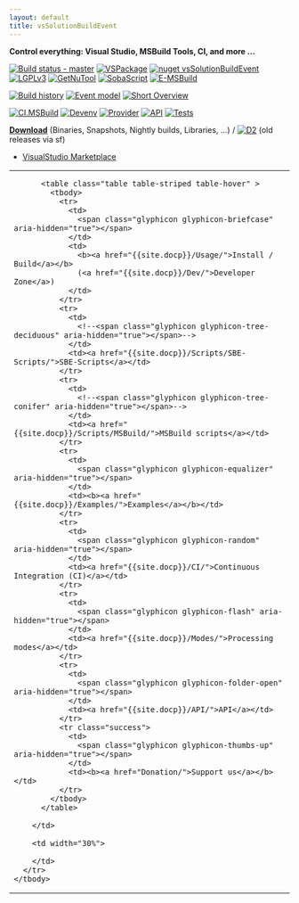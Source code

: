 ```yaml
---
layout: default
title: vsSolutionBuildEvent
---
```


**Control everything: Visual Studio, MSBuild Tools, CI, and more …**

[![Build status - master](https://ci.appveyor.com/api/projects/status/l38xn0j2c5an28e1/branch/master?svg=true)](https://ci.appveyor.com/project/3Fs/vssolutionbuildevent/branch/master)
[![VSPackage](https://vssbe.r-eg.net/etc/badges/VSPackage.svg)](https://vssbe.r-eg.net/Changelist/#vsix)
[![nuget vsSolutionBuildEvent](https://img.shields.io/nuget/v/vsSolutionBuildEvent.svg)](https://www.nuget.org/packages/vsSolutionBuildEvent/)
[![LGPLv3](https://vssbe.r-eg.net/etc/badges/License.svg)](https://vssbe.r-eg.net/License/)
[![GetNuTool](https://img.shields.io/badge/🧩-GetNuTool-93C10B.svg)](https://github.com/3F/GetNuTool)
[![SobaScript](https://img.shields.io/badge/🧩-SobaScript-8E5733.svg)](https://github.com/3F/SobaScript)
[![E-MSBuild](https://img.shields.io/badge/🧩-E--MSBuild-C8597A.svg)](https://github.com/3F/E-MSBuild)

[![Build history](https://buildstats.info/appveyor/chart/3Fs/vssolutionbuildevent?buildCount=20&showStats=true)](https://ci.appveyor.com/project/3Fs/vssolutionbuildevent/history)
[![Event model](https://vssbe.r-eg.net/doc/Resources/events_model_small.png)]()
[![Short Overview](https://vssbe.r-eg.net/doc/Resources/examples/overview-youtube.png)](https://youtu.be/FX5GiMX0ulI) 

[![CI.MSBuild](https://vssbe.r-eg.net/etc/badges/CI.MSBuild.svg)](https://vssbe.r-eg.net/Changelist/#cim)
[![Devenv](https://vssbe.r-eg.net/etc/badges/Devenv.svg)](https://vssbe.r-eg.net/Changelist/#devenv)
[![Provider](https://vssbe.r-eg.net/etc/badges/Provider.svg)](https://vssbe.r-eg.net/Changelist/#provider)
[![API](https://vssbe.r-eg.net/etc/badges/API.svg)](https://vssbe.r-eg.net/Changelist/#api)
[![Tests](https://img.shields.io/appveyor/tests/3Fs/vssolutionbuildevent/master.svg)](https://ci.appveyor.com/project/3Fs/vssolutionbuildevent/build/tests)

**[Download](/Downloads/)** (Binaries, Snapshots, Nightly builds, Libraries, ...) / [![D2](https://img.shields.io/sourceforge/dt/vssbe.svg)](https://sourceforge.net/projects/vssbe/) (old releases via sf)

* [VisualStudio Marketplace](https://visualstudiogallery.msdn.microsoft.com/0d1dbfd7-ed8a-40af-ae39-281bfeca2334)

<div class="home">
  
  <table class="table">
    <tbody>
      <tr>
        <td>
          
          <table class="table table-striped table-hover" >
            <tbody>
              <tr>
                <td>
                  <span class="glyphicon glyphicon-briefcase" aria-hidden="true"></span>
                </td>
                <td>
                  <b><a href="{{site.docp}}/Usage/">Install / Build</a></b>
                  (<a href="{{site.docp}}/Dev/">Developer Zone</a>)
                </td>
              </tr>
              <tr>
                <td>
                  <!--<span class="glyphicon glyphicon-tree-deciduous" aria-hidden="true"></span>-->
                </td>
                <td><a href="{{site.docp}}/Scripts/SBE-Scripts/">SBE-Scripts</a></td>
              </tr>
              <tr>
                <td>
                  <!--<span class="glyphicon glyphicon-tree-conifer" aria-hidden="true"></span>-->
                </td>
                <td><a href="{{site.docp}}/Scripts/MSBuild/">MSBuild scripts</a></td>
              </tr>
              <tr>
                <td>
                  <span class="glyphicon glyphicon-equalizer" aria-hidden="true"></span>
                </td>
                <td><b><a href="{{site.docp}}/Examples/">Examples</a></b></td>
              </tr>
              <tr>
                <td>
                  <span class="glyphicon glyphicon-random" aria-hidden="true"></span>
                </td>
                <td><a href="{{site.docp}}/CI/">Continuous Integration (CI)</a></td>
              </tr>
              <tr>
                <td>
                  <span class="glyphicon glyphicon-flash" aria-hidden="true"></span>
                </td>
                <td><a href="{{site.docp}}/Modes/">Processing modes</a></td>
              </tr>
              <tr>
                <td>
                  <span class="glyphicon glyphicon-folder-open" aria-hidden="true"></span>
                </td>
                <td><a href="{{site.docp}}/API/">API</a></td>
              </tr>
              <tr class="success">
                <td>
                  <span class="glyphicon glyphicon-thumbs-up" aria-hidden="true"></span>
                </td>
                <td><b><a href="Donation/">Support us</a></b></td>
              </tr>
            </tbody>
          </table>          
          
        </td>

        <td width="30%">
        
        </td>
      </tr>
    </tbody>
  </table>
  
</div>


